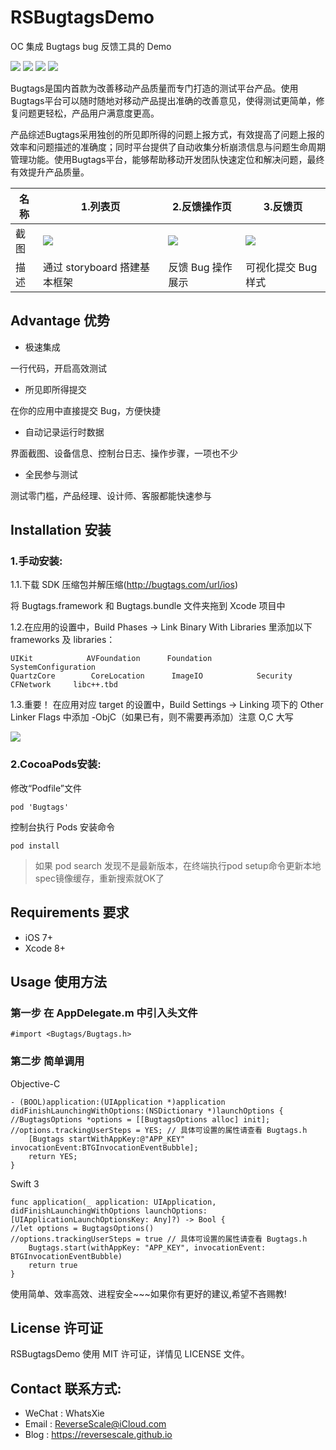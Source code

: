 # RSBugtagsDemo
OC 集成 Bugtags bug 反馈工具的 Demo

![](https://img.shields.io/badge/platform-iOS-red.svg) 
![](https://img.shields.io/badge/language-Objective--C-orange.svg) 
![](https://img.shields.io/badge/download-55.7MB-brightgreen.svg)
![](https://img.shields.io/badge/license-MIT%20License-brightgreen.svg) 

Bugtags是国内首款为改善移动产品质量而专门打造的测试平台产品。使用Bugtags平台可以随时随地对移动产品提出准确的改善意见，使得测试更简单，修复问题更轻松，产品用户满意度更高。

产品综述Bugtags采用独创的所见即所得的问题上报方式，有效提高了问题上报的效率和问题描述的准确度；同时平台提供了自动收集分析崩溃信息与问题生命周期管理功能。使用Bugtags平台，能够帮助移动开发团队快速定位和解决问题，最终有效提升产品质量。

| 名称 |1.列表页 |2.反馈操作页 |3.反馈页 |
| ------------- | ------------- | ------------- | ------------- |
| 截图 | ![](http://og1yl0w9z.bkt.clouddn.com/17-8-23/74353286.jpg) | ![](http://og1yl0w9z.bkt.clouddn.com/17-8-23/39222276.jpg) | ![](http://og1yl0w9z.bkt.clouddn.com/17-8-23/31465183.jpg) |
| 描述 | 通过 storyboard 搭建基本框架 | 反馈 Bug 操作展示 | 可视化提交 Bug 样式 |


## Advantage 优势
* 极速集成

一行代码，开启高效测试
 
* 所见即所得提交

在你的应用中直接提交 Bug，方便快捷
 
* 自动记录运行时数据

界面截图、设备信息、控制台日志、操作步骤，一项也不少
 
* 全民参与测试

测试零门槛，产品经理、设计师、客服都能快速参与

## Installation 安装
### 1.手动安装:
1.1.下载 SDK 压缩包并解压缩(http://bugtags.com/url/ios)

将 Bugtags.framework 和 Bugtags.bundle 文件夹拖到 Xcode 项目中

1.2.在应用的设置中，Build Phases -> Link Binary With Libraries 里添加以下 frameworks 及 libraries：

```
UIKit            AVFoundation      Foundation        SystemConfiguration
QuartzCore        CoreLocation      ImageIO            Security       CFNetwork     libc++.tbd
```

1.3.重要！ 在应用对应 target 的设置中，Build Settings -> Linking 项下的 Other Linker Flags 中添加 -ObjC（如果已有，则不需要再添加）注意 O,C 大写 

![](http://og1yl0w9z.bkt.clouddn.com/17-8-23/62776766.jpg)

### 2.CocoaPods安装:

修改“Podfile”文件

```
pod 'Bugtags'
```

控制台执行 Pods 安装命令 

```
pod install
```

> 如果 pod search 发现不是最新版本，在终端执行pod setup命令更新本地spec镜像缓存，重新搜索就OK了

## Requirements 要求
* iOS 7+
* Xcode 8+


## Usage 使用方法
### 第一步 在 AppDelegate.m 中引入头文件
```
#import <Bugtags/Bugtags.h>
```
### 第二步 简单调用
Objective-C

```
- (BOOL)application:(UIApplication *)application didFinishLaunchingWithOptions:(NSDictionary *)launchOptions {
//BugtagsOptions *options = [[BugtagsOptions alloc] init];
//options.trackingUserSteps = YES; // 具体可设置的属性请查看 Bugtags.h
    [Bugtags startWithAppKey:@"APP_KEY" invocationEvent:BTGInvocationEventBubble];
    return YES;
}
```

Swift 3

```
func application(_ application: UIApplication, didFinishLaunchingWithOptions launchOptions: [UIApplicationLaunchOptionsKey: Any]?) -> Bool {
//let options = BugtagsOptions()
//options.trackingUserSteps = true // 具体可设置的属性请查看 Bugtags.h
    Bugtags.start(withAppKey: "APP_KEY", invocationEvent: BTGInvocationEventBubble)
    return true
}
```

使用简单、效率高效、进程安全~~~如果你有更好的建议,希望不吝赐教!


## License 许可证
RSBugtagsDemo 使用 MIT 许可证，详情见 LICENSE 文件。


## Contact 联系方式:
* WeChat : WhatsXie
* Email : ReverseScale@iCloud.com
* Blog : https://reversescale.github.io


